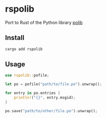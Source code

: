 # rspolib

Port to Rust of the Python library [polib]

## Install

```bash
cargo add rspolib
```

## Usage

```rust
use rspolib::pofile;

let po = pofile("path/to/file.po").unwrap();

for entry in po.entries {
    println!("{}", entry.msgid);
}

po.save("path/to/other/file.po").unwrap();
```

[polib]: https://github.com/izimobil/polib
